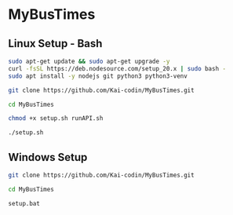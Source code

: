 # MyBusTimes  

## Linux Setup - Bash
```bash
sudo apt-get update && sudo apt-get upgrade -y
curl -fsSL https://deb.nodesource.com/setup_20.x | sudo bash - 
sudo apt install -y nodejs git python3 python3-venv
```

```bash
git clone https://github.com/Kai-codin/MyBusTimes.git
```

```bash
cd MyBusTimes
```

```bash
chmod +x setup.sh runAPI.sh
```

```bash
./setup.sh
```

## Windows Setup  
```bash
git clone https://github.com/Kai-codin/MyBusTimes.git
```

```bash
cd MyBusTimes
```

```bash
setup.bat
```
